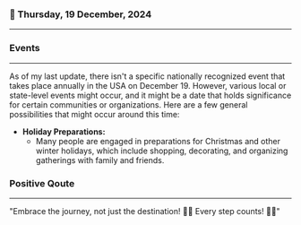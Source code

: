 ### 📅 Thursday, 19 December, 2024
------
### Events
------
As of my last update, there isn't a specific nationally recognized event that takes place annually in the USA on December 19. However, various local or state-level events might occur, and it might be a date that holds significance for certain communities or organizations. Here are a few general possibilities that might occur around this time:

- **Holiday Preparations:**
  - Many people are engaged in preparations for Christmas and other winter holidays, which include shopping, decorating, and organizing gatherings with family and friends.


### Positive Qoute
------
"Embrace the journey, not just the destination! 🌟🚀 Every step counts! 💪😊"
